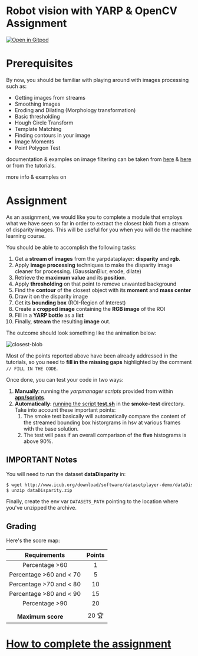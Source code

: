 Robot vision with YARP & OpenCV Assignment
==========================

[![Open in Gitpod](https://gitpod.io/button/open-in-gitpod.svg)](https://gitpod.io/#https://github.com/vvv-school/assignment_closest-blob)


# Prerequisites
By now, you should be familiar with playing around with images processing such as:
- Getting images from streams
- Smoothing Images
- Eroding and Dilating (Morphology transformation)
- Basic thresholding
- Hough Circle Transform
- Template Matching
- Finding contours in your image
- Image Moments
- Point Polygon Test

documentation & examples on image filtering can be taken from [here](http://docs.opencv.org/3.1.0/d4/d86/group__imgproc__filter.html) & [here](http://docs.opencv.org/2.4/doc/tutorials/imgproc/table_of_content_imgproc/table_of_content_imgproc.html) or from the tutorials. 

more info & examples on 

# Assignment
As an assignment, we would like you to complete a module that employs what we have seen so far in order to extract the closest blob from a stream of disparity images. This will be useful for you when you will do the machine learning course.

You should be able to accomplish the following tasks:

1. Get a **stream of images** from the yarpdataplayer: **disparity** and **rgb**.
1. Apply **image processing** techniques to make the disparity image cleaner for processing. (GaussianBlur, erode, dilate)
1. Retrieve the **maximum value** and its **position**.
1. Apply **thresholding** on that point to remove unwanted background
1. Find the **contour** of the closest object with its **moment** and **mass center**
1. Draw it on the disparity image
1. Get its **bounding box** (ROI-Region of Interest)
1. Create a **cropped image** containing the **RGB image** of the ROI
1. Fill in a **YARP bottle** as a **list**
1. Finally, **stream** the resulting **image** out.

The outcome should look something like the animation below:

![closest-blob](/misc/assignment.gif)

Most of the points reported above have been already addressed in the tutorials, so you need to **fill in the missing gaps** highlighted by the comment `// FILL IN THE CODE`.

Once done, you can test your code in two ways:

1. **Manually**: running the _yarpmanager scripts_ provided from within [**app/scripts**](./app/scripts).
1. **Automatically**: [running the script **test.sh**](https://github.com/vvv-school/vvv-school.github.io/blob/master/instructions/how-to-run-smoke-tests.md) in the **smoke-test** directory. Take into account these important points:
    1. The smoke test basically will automatically compare the content of the streamed bounding box historgrams in hsv at various frames with the base solution.
    1. The test will pass if an overall comparison of the **five** histograms is above 90%.

## IMPORTANT Notes

You will need to run the dataset **dataDisparity** in:
```sh
$ wget http://www.icub.org/download/software/datasetplayer-demo/dataDisparity.zip
$ unzip dataDisparity.zip
```

Finally, create the env var `DATASETS_PATH` pointing to the location where you've unzipped the archive.

## Grading
Here's the score map:

| Requirements             | Points |
|:------------------------:|:-:|
| Percentage >60           | 1 |
| Percentage >60 and < 70  | 5 |
| Percentage >70 and < 80  | 10|
| Percentage >80 and < 90  | 15|
| Percentage >90           | 20|
|                          |   |
| **Maximum score**        | 20 :trophy: |


# [How to complete the assignment](https://github.com/vvv-school/vvv-school.github.io/blob/master/instructions/how-to-complete-assignments.md)
